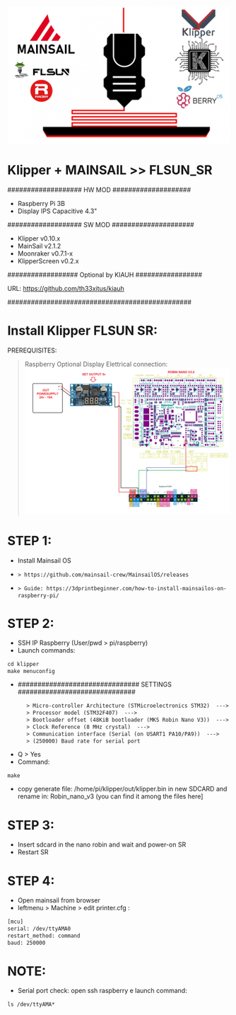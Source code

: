 ![Logo](logo.jpg)



# Klipper + MAINSAIL >> FLSUN_SR

################### HW MOD ####################
+ Raspberry Pi 3B
+ Display IPS Capacitive 4.3"

################### SW MOD #####################
- Klipper v0.10.x
- MainSail  v2.1.2
- Moonraker v0.7.1-x
- KlipperScreen v0.2.x

##################   Optional by KIAUH   #################

URL: https://github.com/th33xitus/kiauh

###############################################


# Install Klipper FLSUN SR:

 PREREQUISITES:
> Raspberry 
> Optional Display 
> Elettrical connection:
![PinLink](pinOutRasp.png)

# STEP 1:
- Install Mainsail OS 
-     > https://github.com/mainsail-crew/MainsailOS/releases
-     > Guide: https://3dprintbeginner.com/how-to-install-mainsailos-on-raspberry-pi/

# STEP 2:
- SSH IP Raspberry (User/pwd > pi/raspberry)
- Launch commands:
```
cd klipper
make menuconfig
```
- ############################### SETTINGS ##############################
```
      > Micro-controller Architecture (STMicroelectronics STM32)  --->
      > Processor model (STM32F407)  --->
      > Bootloader offset (48KiB bootloader (MKS Robin Nano V3))  --->
      > Clock Reference (8 MHz crystal)  --->
      > Communication interface (Serial (on USART1 PA10/PA9))  --->
      > (250000) Baud rate for serial port
```
- Q > Yes
- Command: 
```
make
```
- copy generate file: /home/pi/klipper/out/klipper.bin in new SDCARD and rename in: Robin_nano_v3 (you can find it among the files here]

# STEP 3:
- Insert sdcard in the nano robin and wait and power-on SR
- Restart SR

# STEP 4:
- Open mainsail from browser
- leftmenu > Machine > edit printer.cfg :
```
[mcu]
serial: /dev/ttyAMA0
restart_method: command
baud: 250000
```
  
# NOTE:
- Serial port check: open ssh raspberry e launch command: 
```
ls /dev/ttyAMA*
```
